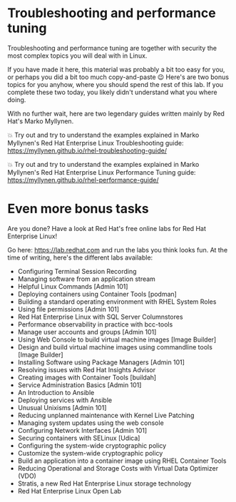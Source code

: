 # Troubleshooting and performance tuning
Troubleshooting and performance tuning are together with security the most complex topics you will deal with in Linux.

If you have made it here, this material was probably a bit too easy for you, or perhaps you did a bit too much copy-and-paste 😉
Here's are two bonus topics for you anyhow, where you should spend the rest of this lab. If you complete these two today, you likely didn't understand what you where doing.

With no further wait, here are two legendary guides written mainly by Red Hat's Marko Myllynen.

💥 Try out and try to understand the examples explained in Marko Myllynen's Red Hat Enterprise Linux Troubleshooting guide: https://myllynen.github.io/rhel-troubleshooting-guide/

💥 Try out and try to understand the examples explained in Marko Myllynen's Red Hat Enterprise Linux Performance Tuning guide: https://myllynen.github.io/rhel-performance-guide/

# Even more bonus tasks
Are you done? Have a look at Red Hat's free online labs for Red Hat Enterprise Linux!

Go here: https://lab.redhat.com and run the labs you think looks fun.
At the time of writing, here's the different labs available:

* Configuring Terminal Session Recording
* Managing software from an application stream
* Helpful Linux Commands [Admin 101]
* Deploying containers using Container Tools [podman]
* Building a standard operating environment with RHEL System Roles
* Using file permissions [Admin 101]
* Red Hat Enterprise Linux with SQL Server Columnstores
* Performance observability in practice with bcc-tools
* Manage user accounts and groups [Admin 101]
* Using Web Console to build virtual machine images [Image Builder]
* Design and build virtual machine images using commandline tools [Image Builder]
* Installing Software using Package Managers [Admin 101]
* Resolving issues with Red Hat Insights Advisor
* Creating images with Container Tools [buildah]
* Service Administration Basics [Admin 101]
* An Introduction to Ansible
* Deploying services with Ansible
* Unusual Unixisms [Admin 101]
* Reducing unplanned maintenance with Kernel Live Patching
* Managing system updates using the web console
* Configuring Network Interfaces [Admin 101]
* Securing containers with SELinux [Udica]
* Configuring the system-wide cryptographic policy
* Customize the system-wide cryptographic policy
* Build an application into a container image using RHEL Container Tools
* Reducing Operational and Storage Costs with Virtual Data Optimizer (VDO)
* Stratis, a new Red Hat Enterprise Linux storage technology
* Red Hat Enterprise Linux Open Lab


